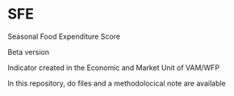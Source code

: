 # SFE
Seasonal Food Expenditure Score

Beta version

Indicator created in the Economic and Market Unit of VAM/WFP

In this repository, do files and a methodolocical note are available 
